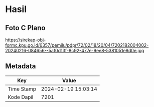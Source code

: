 # Hasil

## Foto C Plano

https://sirekap-obj-formc.kpu.go.id/6357/pemilu/pdpr/72/02/18/20/04/7202182004002-20240216-084656--5af0d13f-8c92-477e-9ee8-5381051e8d0e.jpg


## Metadata

| Key        | Value               |
| ---------- | ------------------- |
| Time Stamp | 2024-02-19 15:03:14 |
| Kode Dapil | 7201                |



